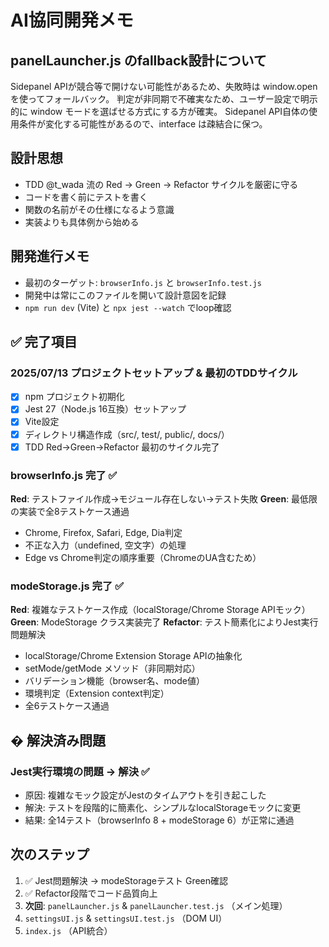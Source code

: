 # AI協同開発メモ

## panelLauncher.js のfallback設計について
Sidepanel APIが競合等で開けない可能性があるため、失敗時は window.open を使ってフォールバック。
判定が非同期で不確実なため、ユーザー設定で明示的に window モードを選ばせる方式にする方が確実。
Sidepanel API自体の使用条件が変化する可能性があるので、interface は疎結合に保つ。

## 設計思想
- TDD @t_wada 流の Red → Green → Refactor サイクルを厳密に守る
- コードを書く前にテストを書く
- 関数の名前がその仕様になるよう意識
- 実装よりも具体例から始める

## 開発進行メモ
- 最初のターゲット: `browserInfo.js` と `browserInfo.test.js`
- 開発中は常にこのファイルを開いて設計意図を記録
- `npm run dev` (Vite) と `npx jest --watch` でloop確認

## ✅ 完了項目

### 2025/07/13 プロジェクトセットアップ & 最初のTDDサイクル
- [x] npm プロジェクト初期化
- [x] Jest 27（Node.js 16互換）セットアップ
- [x] Vite設定
- [x] ディレクトリ構造作成（src/, test/, public/, docs/）
- [x] TDD Red→Green→Refactor 最初のサイクル完了

### browserInfo.js 完了 ✅
**Red**: テストファイル作成→モジュール存在しない→テスト失敗
**Green**: 最低限の実装で全8テストケース通過
- Chrome, Firefox, Safari, Edge, Dia判定
- 不正な入力（undefined, 空文字）の処理
- Edge vs Chrome判定の順序重要（ChromeのUA含むため）

### modeStorage.js 完了 ✅
**Red**: 複雑なテストケース作成（localStorage/Chrome Storage APIモック）
**Green**: ModeStorage クラス実装完了
**Refactor**: テスト簡素化によりJest実行問題解決
- localStorage/Chrome Extension Storage APIの抽象化
- setMode/getMode メソッド（非同期対応）
- バリデーション機能（browser名、mode値）
- 環境判定（Extension context判定）
- 全6テストケース通過

## � 解決済み問題
### Jest実行環境の問題 → 解決 ✅
- 原因: 複雑なモック設定がJestのタイムアウトを引き起こした
- 解決: テストを段階的に簡素化、シンプルなlocalStorageモックに変更
- 結果: 全14テスト（browserInfo 8 + modeStorage 6）が正常に通過

## 次のステップ
1. ✅ Jest問題解決 → modeStorageテスト Green確認
2. ✅ Refactor段階でコード品質向上
3. **次回**: `panelLauncher.js` & `panelLauncher.test.js` （メイン処理）
4. `settingsUI.js` & `settingsUI.test.js` （DOM UI）
5. `index.js` （API統合）

